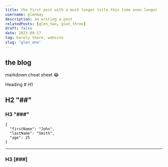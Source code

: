 ```yaml
---
title: the first post with a much longer title this time even longer
username: glenmay
description: im writing a post
relatedPosts: [glen_two, glen_three]
draft: false
date: 2023-09-17
tag: barely there, website
slug: "glen_one"
---
```


## the blog

markdown cheat sheet :joy:

Heading # H1

## H2 "##"

### H3 "###"

```
{
  "firstName": "John",
  "lastName": "Smith",
  "age": 25
}
```

---

### H3 [###]
